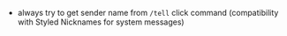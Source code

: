 - always try to get sender name from `/tell` click command (compatibility with Styled Nicknames for system messages)